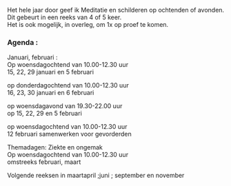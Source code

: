 Het hele jaar door geef ik Meditatie en schilderen op ochtenden of avonden. Dit gebeurt in een reeks van 4 of 5 keer.  
Het is ook mogelijk, in overleg,  om 1x op proef te komen.  



### Agenda  :  

Januari, februari :  
Op woensdagochtend van 10.00-12.30  uur  
15, 22, 29  januari en 5 februari

op donderdagochtend van  10.00-12.30 uur  
16, 23, 30 januari en 6  februari

op woensdagavond van 19.30-22.00 uur  
op 15, 22, 29 en 5 februari

op woensdagochtend van 10.00-12.30 uur  
12 februari  samenwerken voor gevorderden 

Themadagen: Ziekte en ongemak  
Op woensdagochtend van 10.00-12.30 uur  
omstreeks februari, maart

Volgende reeksen in maartapril ;juni ; september en november  
   




